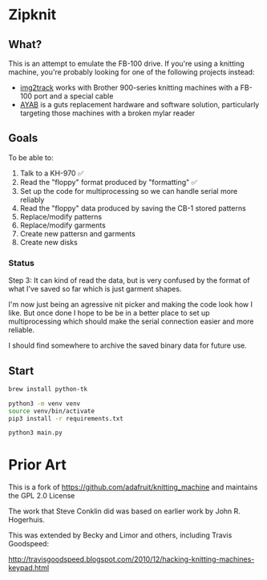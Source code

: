 # Zipknit

## What?

This is an attempt to emulate the FB-100 drive. If you're using a knitting machine, you're probably looking for one of the following projects instead:

* [img2track](https://daviworks.com/knitting/) works with Brother 900-series knitting machines with a FB-100 port and a special cable
* [AYAB](http://www.ayab-knitting.com/) is a guts replacement hardware and software solution, particularly targeting those machines with a broken mylar reader

## Goals

To be able to:

1. Talk to a KH-970 ✅
2. Read the "floppy" format produced by "formatting" ✅
2. Set up the code for multiprocessing so we can handle serial more reliably
3. Read the "floppy" data produced by saving the CB-1 stored patterns 
4. Replace/modify patterns
5. Replace/modify garments
6. Create new pattersn and garments
7. Create new disks

### Status

Step 3: It can kind of read the data, but is very confused by the format of what I've saved so far which is just garment shapes.

I'm now just being an agressive nit picker and making the code look how I like. But once done I hope to be be in a better place to set up multiprocessing which should make the serial connection easier and more reliable.

I should find somewhere to archive the saved binary data for future use.

## Start

```bash
brew install python-tk

python3 -m venv venv
source venv/bin/activate
pip3 install -r requirements.txt

python3 main.py
```


# Prior Art

This is a fork of https://github.com/adafruit/knitting_machine and maintains the GPL 2.0 License

The work that Steve Conklin did was based on earlier work by John R. Hogerhuis.

This was extended by Becky and Limor and others, including Travis Goodspeed:

http://travisgoodspeed.blogspot.com/2010/12/hacking-knitting-machines-keypad.html
